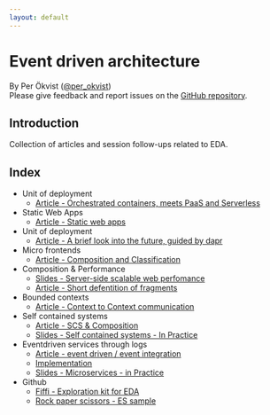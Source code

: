 ```yaml
---
layout: default
---
```


# Event driven architecture

By Per Ökvist ([@per_okvist](https://twitter.com/per_okvist/))<br/>
Please give feedback and report issues on the [GitHub repository](https://github.com/perokvist/event-driven-architecture/).

## Introduction

Collection of articles and session follow-ups related to EDA.

## Index

- Unit of deployment
    * [Article - Orchestrated containers, meets PaaS and Serverless](azure_containers_paas-html)
- Static Web Apps
    * [Article - Static web apps](static.html)
- Unit of deployment
    * [Article - A brief look into the future, guided by dapr](azure_containers.html)
- Micro frontends 
    * [Article - Composition and Classification](composition.html)
- Composition & Performance
    * [Slides - Server-side scalable web perfomance](https://www.slideshare.net/Perkvist1/server-side-scalable-web-performance)
    * [Article - Short defentition of fragments](fragments.html)
- Bounded contexts
    * [Article - Context to Context communication](integration.html)
- Self contained systems
    * [Article - SCS & Composition](scs.html)
    * [Slides - Self contained systems - In Practice](https://www.slideshare.net/Perkvist1/self-contained-systems-in-practice)
- Eventdriven services through logs 
    * [Article - event driven / event integration](logs.html)
    * [Implementation](implementation.html)
    * [Slides - Microservices - in Practice](https://www.slideshare.net/Perkvist1/practical-experiences-with-microservices-in-the-cloud)
- Github
    * [Fiffi - Exploration kit for EDA](https://github.com/perokvist/Fiffi/)
    * [Rock paper scissors - ES sample](https://github.com/perokvist/rock-paper-scissors-fsharp)


